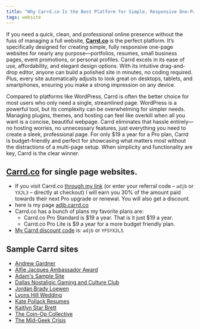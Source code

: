 ```yaml
---
title: "Why Carrd.co Is the Best Platform for Simple, Responsive One-Page Sites, with Discount Code"
tags: website
---
```


If you need a quick, clean, and professional online presence without the fuss of managing a full website, [**Carrd.co**](https://carrd.co) is the perfect platform. It’s specifically designed for creating simple, fully responsive one-page websites for nearly any purpose—portfolios, resumes, small business pages, event promotions, or personal profiles. Carrd excels in its ease of use, affordability, and elegant design options. With its intuitive drag-and-drop editor, anyone can build a polished site in minutes, no coding required. Plus, every site automatically adjusts to look great on desktops, tablets, and smartphones, ensuring you make a strong impression on any device.  

Compared to platforms like WordPress, Carrd is often the better choice for most users who only need a single, streamlined page. WordPress is a powerful tool, but its complexity can be overwhelming for simpler needs. Managing plugins, themes, and hosting can feel like overkill when all you want is a concise, beautiful webpage. Carrd eliminates that hassle entirely—no hosting worries, no unnecessary features, just everything you need to create a sleek, professional page. For only $19 a year for a Pro plan, Carrd is budget-friendly and perfect for showcasing what matters most without the distractions of a multi-page setup. When simplicity and functionality are key, Carrd is the clear winner.

## [Carrd.co](https://try.carrd.co/adjb) for single page websites.
* If you visit Carrd.co [through my link](https://try.carrd.co/adjb) (or enter your referral code – `adjb` or `YXJL3` – directly at checkout) I will earn you 30% of the amount paid towards their next Pro upgrade or renewal. You will also get a discount.
* here is my page [adjb.carrd.co](https://adjb.carrd.co)
* Carrd.co has a bunch of plans my favorite plans are:
    * Carrd.co Pro Standard is $19 a year. That is it just $19 a year.
    * Carrd.co Pro Lite is $9 a year for a more budget friendly plan.
* [My Carrd discount code](https://try.carrd.co/adjb) is: `adjb` or `YFSYXJL3`.

## Sample Carrd sites
* [Andrew Gardner](https://andrewgardnerphd.com/)
* [Alfie Jacques Ambassador Award](https://alfieaward.com/)
* [Adam's Sample Site](https://adjb.carrd.co/)
* [Dallas Nostaligic Gaming and Culture Club](https://dallasnostalgic.club/)
* [Jordan Brady Loewen](https://www.jordanbradyloewen.com/)
* [Lyons Hill Wedding](https://lyonshillwedding.com/)
* [Kate Pollack Resumes](https://katepollackresumes.com/)
* [Kaitlyn Star Brett](https://kaitlynstarbrett.com/)
* [The Coin-Op Collective](https://www.coinop-collective.com/)
* [The Mid-Geek Crisis](https://themidgeekcrisis.com/)
